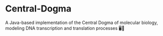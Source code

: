 # Central-Dogma
A Java-based implementation of the Central Dogma of molecular biology, modeling DNA transcription and translation processes 🖥️🧬
